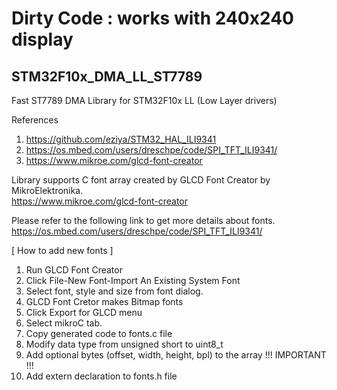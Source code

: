 # Dirty Code : works with 240x240 display

## STM32F10x_DMA_LL_ST7789
Fast ST7789 DMA Library for STM32F10x LL (Low Layer drivers)

References
1. https://github.com/eziya/STM32_HAL_ILI9341
2. https://os.mbed.com/users/dreschpe/code/SPI_TFT_ILI9341/
3. https://www.mikroe.com/glcd-font-creator

Library supports C font array created by GLCD Font Creator by MikroElektronika.<br>
https://www.mikroe.com/glcd-font-creator<br>

Please refer to the following link to get more details about fonts.<br>
https://os.mbed.com/users/dreschpe/code/SPI_TFT_ILI9341/<br>

[ How to add new fonts ]
1. Run GLCD Font Creator
2. Click File-New Font-Import An Existing System Font
3. Select font, style and size from font dialog.
4. GLCD Font Cretor makes Bitmap fonts
5. Click Export for GLCD menu
6. Select mikroC tab.
7. Copy generated code to fonts.c file
8. Modify data type from unsigned short to uint8_t
9. Add optional bytes (offset, width, height, bpl) to the array !!! IMPORTANT !!!
10. Add extern declaration to fonts.h file

